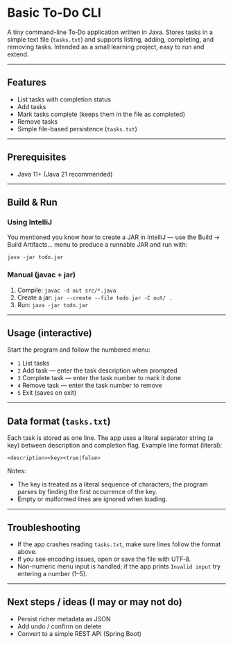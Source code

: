 # Basic To-Do CLI

A tiny command-line To‑Do application written in Java. Stores tasks in a simple text file (`tasks.txt`) and supports listing, adding, completing, and removing tasks. Intended as a small learning project, easy to run and extend.

---

## Features

* List tasks with completion status
* Add tasks
* Mark tasks complete (keeps them in the file as completed)
* Remove tasks
* Simple file-based persistence (`tasks.txt`)

---

## Prerequisites

* Java 11+ (Java 21 recommended)

---

## Build & Run

### Using IntelliJ

You mentioned you know how to create a JAR in IntelliJ — use the Build → Build Artifacts... menu to produce a runnable JAR and run with:

```
java -jar todo.jar
```

### Manual (javac + jar)

1. Compile: `javac -d out src/*.java`
2. Create a jar: `jar --create --file todo.jar -C out/ .`
3. Run: `java -jar todo.jar`

---

## Usage (interactive)

Start the program and follow the numbered menu:

* `1` List tasks
* `2` Add task — enter the task description when prompted
* `3` Complete task — enter the task number to mark it done
* `4` Remove task — enter the task number to remove
* `5` Exit (saves on exit)

---

## Data format (`tasks.txt`)

Each task is stored as one line. The app uses a literal separator string (a key) between description and completion flag. Example line format (literal):

```
<description><key><true|false>
```

Notes:

* The key is treated as a literal sequence of characters; the program parses by finding the first occurrence of the key.
* Empty or malformed lines are ignored when loading.

---

## Troubleshooting

* If the app crashes reading `tasks.txt`, make sure lines follow the format above.
* If you see encoding issues, open or save the file with UTF‑8.
* Non-numeric menu input is handled; if the app prints `Invalid input` try entering a number (1–5).

---

## Next steps / ideas (I may or may not do)

* Persist richer metadata as JSON
* Add undo / confirm on delete
* Convert to a simple REST API (Spring Boot)
